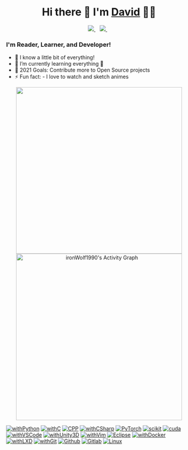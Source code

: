
<h1 align='center'>
  Hi there 👋 I'm <a href="https://anshdaviddev.com/">David</a> 👨‍💻
</h1>

<p align='center'>
  <a href="https://www.linkedin.com/in/ansh-david-071b0354/">
    <img src="https://img.shields.io/badge/linkedin-%230077B5.svg?&style=for-the-badge&logo=linkedin&logoColor=white" />
  </a>&nbsp;&nbsp;
  <a href="https://www.youtube.com/channel/UC8SEKa2qg_vnxo-7AoKMA1w">
    <img src="https://img.shields.io/badge/-YouTube-red?&style=for-the-badge&logo=youtube&logoColor=white"/>
  </a>&nbsp;&nbsp;
</p>

### I'm Reader, Learner, and Developer!
- 🔭 I know a little bit of everything!
- 🌱 I’m currently learning everything 🤣
- 🥅 2021 Goals: Contribute more to Open Source projects
- ⚡ Fun fact: - I love to watch and sketch animes

<p align='center'>
  <a href="#"><img src="https://github-readme-stats.vercel.app/api?username=ironwolf1990&show_icons=true&count_private=true&theme=dark" width="450"></a>
  <a href="https://github.com/ashutosh00710/github-readme-activity-graph"><img alt="ironWolf1990's Activity Graph" src="https://activity-graph.herokuapp.com/graph?username=ironwolf1990&bg_color=1F222E&color=F8D866&line=F85D7F&point=FFFFFF&hide_border=true" width="450"></a>
</p>


[![withPython](https://img.shields.io/badge/Python%20--3776AB?style=for-the-badge&logo=Python)]() [![withC](https://img.shields.io/badge/C%20--A8B9CC?style=for-the-badge&logo=C)]() [![CPP](https://img.shields.io/badge/C++%20--00599C?style=for-the-badge&logo=C%2B%2B)]() [![withCSharp](https://img.shields.io/badge/C%20--239120?style=for-the-badge&logo=C%20Sharp)]() [![PyTorch](https://img.shields.io/badge/PyTorch%20--EE4C2C?style=for-the-badge&logo=PyTorch)]() [![scikit](https://img.shields.io/badge/Scikit%20--F7931E?style=for-the-badge&logo=scikit-learn)]() [![cuda](https://img.shields.io/badge/Cuda%20--76B900?style=for-the-badge&logo=NVIDIA)]() [![withVSCode](https://img.shields.io/badge/Code%20--007ACC?style=for-the-badge&logo=Visual%20Studio%20Code)]() [![withUnity3D](https://img.shields.io/badge/Unity%20--000000?style=for-the-badge&logo=Unity)]() [![withVim](https://img.shields.io/badge/Vim%20--019733?style=for-the-badge&logo=Vim)]() [![Eclipse](https://img.shields.io/badge/Eclipse%20--2C2255?style=for-the-badge&logo=Eclipse%20IDE)]() [![withDocker](https://img.shields.io/badge/Docker%20--2496ED?style=for-the-badge&logo=Docker)]() [![withLXD](https://img.shields.io/badge/LXD%20--333333?style=for-the-badge&logo=Linux%20Containers)]() [![withGit](https://img.shields.io/badge/Git%20--F05032?style=for-the-badge&logo=Git)]() [![Github](https://img.shields.io/badge/Github%20--181717?style=for-the-badge&logo=Github)]() [![Gitlab](https://img.shields.io/badge/Gitlab%20--FCA121?style=for-the-badge&logo=Gitlab)]() [![Linux](https://img.shields.io/badge/Linux%20--FCC624?style=for-the-badge&logo=Linux)]()

<!-- https://simpleicons.org/ -->

[website]: https://anshdaviddev.com/
[youtube]: https://www.youtube.com/channel/UC8SEKa2qg_vnxo-7AoKMA1w?view_as=subscriber
[linkedin]: https://www.linkedin.com/in/ansh-david-071b0354/

